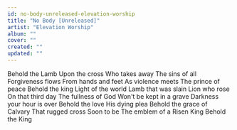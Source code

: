 ```yaml
---
id: no-body-unreleased-elevation-worship
title: "No Body [Unreleased]"
artist: "Elevation Worship"
album: ""
cover: ""
created: ""
updated: ""
---
```


Behold the Lamb
Upon the cross
Who takes away
The sins of all
Forgiveness flows
From hands and feet
As violence meets
The prince of peace
Behold the king
Light of the world
Lamb that was slain
Lion who rose
On that third day
The fullness of God
Won't be kept in a grave
Darkness your hour is over
Behold the love
His dying plea
Behold the grace of Calvary
That rugged cross
Soon to be
The emblem of a Risen King
Behold the King